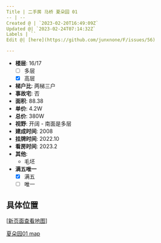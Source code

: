 ```yaml
---
Title | 二手房 马桥 夏朵园 01
-- | --
Created @ | `2023-02-20T16:49:09Z`
Updated @| `2023-02-24T07:14:32Z`
Labels | ``
Edit @| [here](https://github.com/junxnone/F/issues/56)

---
```

- **楼层**: 16/17
  - [ ] 多层  
  - [x] 高层
- **梯户比**: 两梯三户
- **事故宅**: 否
- **面积**: 88.38
- **单价**: 4.2W
- **总价**: 380W
- **视野**: 开阔 - 南面是多层
- **建成时间**: 2008
- **挂牌时间**: 2022.10
- **看房时间**: 2023.2
- **其他**: 
  - 毛坯
- **满五唯一**
  - [x] 满五
  - [ ] 唯一

## 具体位置

[[新页面查看地图](https://junxnone.github.io/fmap/at/xdy01)]

[夏朵园01 map](https://junxnone.github.io/fmap/at/xdy01 ':include :type=iframe width=100% height=600px')
